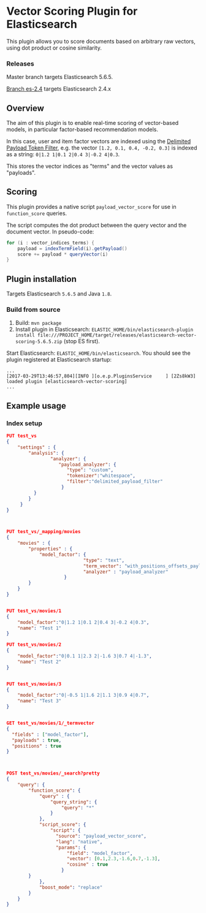 # Vector Scoring Plugin for Elasticsearch

This plugin allows you to score documents based on arbitrary raw vectors, 
using dot product or cosine similarity.

### Releases

Master branch targets Elasticsearch 5.6.5. 

[Branch es-2.4](https://github.com/MLnick/elasticsearch-vector-scoring/tree/es-2.4) targets Elasticsearch 2.4.x

## Overview

The aim of this plugin is to enable real-time scoring of vector-based 
models, in particular factor-based recommendation models.

In this case, user and item factor vectors are indexed using 
the [Delimited Payload Token Filter](https://www.elastic.co/guide/en/elasticsearch/reference/current/analysis-delimited-payload-tokenfilter.html), 
e.g. the vector `[1.2, 0.1, 0.4, -0.2, 0.3]` is indexed as a string: 
`0|1.2 1|0.1 2|0.4 3|-0.2 4|0.3`.

This stores the vector indices as "terms" and the vector values as 
"payloads".

## Scoring

This plugin provides a native script `payload_vector_score` for use 
in `function_score` queries.

The script computes the dot product between the query vector and the 
document vector. In pseudo-code:

```java
for (i : vector_indices_terms) {
    payload = indexTermField(i).getPayload()
    score += payload * queryVector(i)
}
```

## Plugin installation

Targets Elasticsearch `5.6.5` and Java `1.8`.

### Build from source

1. Build: `mvn package`
2. Install plugin in Elasticsearch: `ELASTIC_HOME/bin/elasticsearch-plugin install file:///PROJECT_HOME/target/releases/elasticsearch-vector-scoring-5.6.5.zip` (stop ES first).


Start Elasticsearch: `ELASTIC_HOME/bin/elasticsearch`. You should see the plugin registered at Elasticsearch startup:
```
...
[2017-03-29T13:46:57,804][INFO ][o.e.p.PluginsService     ] [2Zs8kW3] loaded plugin [elasticsearch-vector-scoring]
...
```

## Example usage

### Index setup

```json
PUT test_vs
{
    "settings" : {
        "analysis": {
                "analyzer": {
                   "payload_analyzer": {
                      "type": "custom",
                      "tokenizer":"whitespace",
                      "filter":"delimited_payload_filter"
                    }
          }
        }
     }
}



PUT test_vs/_mapping/movies
{
    "movies" : {
        "properties" : {
            "model_factor": {
                            "type": "text",
                            "term_vector": "with_positions_offsets_payloads",
                            "analyzer" : "payload_analyzer"
                     }
        }
    }
}


PUT test_vs/movies/1
{
    "model_factor":"0|1.2 1|0.1 2|0.4 3|-0.2 4|0.3",
    "name": "Test 1"
}

PUT test_vs/movies/2
{
    "model_factor":"0|0.1 1|2.3 2|-1.6 3|0.7 4|-1.3",
    "name": "Test 2"
}


PUT test_vs/movies/3
{
    "model_factor":"0|-0.5 1|1.6 2|1.1 3|0.9 4|0.7",
    "name": "Test 3"
}


GET test_vs/movies/1/_termvector
{
  "fields" : ["model_factor"],
  "payloads" : true,
  "positions" : true
}



POST test_vs/movies/_search?pretty
{
    "query": {
        "function_score": {
            "query" : {
                "query_string": {
                    "query": "*"
                }
            },
            "script_score": {
                "script": {
                  "source": "payload_vector_score",
                  "lang": "native",
                  "params": {
                      "field": "model_factor",
                      "vector": [0.1,2.3,-1.6,0.7,-1.3],
                      "cosine" : true
                    }
        }
            },
            "boost_mode": "replace"
        }
    }
}
```

